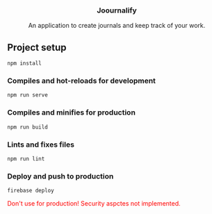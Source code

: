 <p align="center">
  <!-- <img src="images/logo.png" alt="Logo" width="80" height="80"> -->
  <h3 align="center">Joournalify</h3>
  <p align="center">An application to create journals and keep track of your work.</p>
</p>

## Project setup
```
npm install
```

### Compiles and hot-reloads for development
```
npm run serve
```

### Compiles and minifies for production
```
npm run build
```

### Lints and fixes files
```
npm run lint
```

### Deploy and push to production
```
firebase deploy
```
<p style="color: red;">Don't use for production! Security aspctes not implemented.</p>
